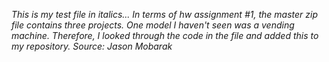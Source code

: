*This is my test file in italics...*
_In terms of hw assignment #1, the master zip file contains three projects._
_One model I haven't seen was a vending machine._
_Therefore, I looked through the code in the file and added this to my repository._
_Source: Jason Mobarak_
